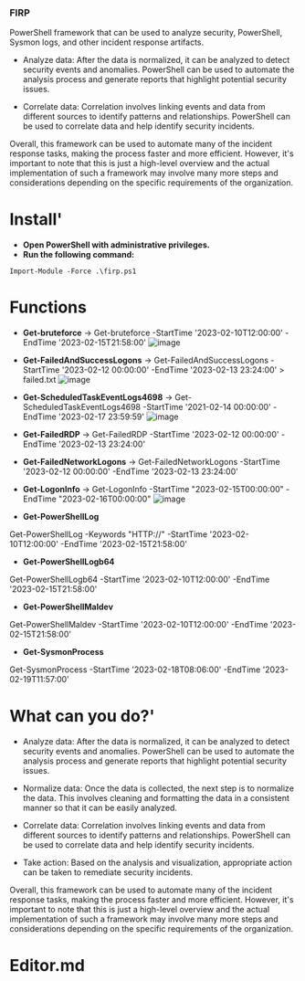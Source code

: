 ### FIRP 

PowerShell framework that can be used to analyze security, PowerShell, Sysmon logs, and other incident response artifacts.

- Analyze data: After the data is normalized, it can be analyzed to detect security events and anomalies. PowerShell can be used to automate the analysis process and generate reports that highlight potential security issues.

- Correlate data: Correlation involves linking events and data from different sources to identify patterns and relationships. PowerShell can be used to correlate data and help identify security incidents.


Overall, this framework can be used to automate many of the incident response tasks, making the process faster and more efficient. However, it's important to note that this is just a high-level overview and the actual implementation of such a framework may involve many more steps and considerations depending on the specific requirements of the organization.

# Install'
- **Open PowerShell with administrative privileges.**
- **Run the following command:**

`Import-Module -Force .\firp.ps1`

# Functions

- **Get-bruteforce**  ->  Get-bruteforce -StartTime '2023-02-10T12:00:00' -EndTime '2023-02-15T21:58:00'
 ![image](https://user-images.githubusercontent.com/10872139/219938879-24e497ab-cdaf-4ebb-9e4b-1427f7e6bc4e.png)

 
- **Get-FailedAndSuccessLogons** -> Get-FailedAndSuccessLogons -StartTime '2023-02-12 00:00:00' -EndTime '2023-02-13 23:24:00' > failed.txt
![image](https://user-images.githubusercontent.com/10872139/219939037-372194eb-7e91-4fa8-a6b8-bbf70b5e4d5b.png)

- **Get-ScheduledTaskEventLogs4698** -> Get-ScheduledTaskEventLogs4698 -StartTime '2021-02-14 00:00:00' -EndTime '2023-02-17 23:59:59'
![image](https://user-images.githubusercontent.com/10872139/219939083-32a356ae-9208-49f8-b71d-74de79329614.png)

- **Get-FailedRDP**  -> Get-FailedRDP -StartTime '2023-02-12 00:00:00' -EndTime '2023-02-13 23:24:00'

- **Get-FailedNetworkLogons**  -> Get-FailedNetworkLogons -StartTime '2023-02-12 00:00:00' -EndTime '2023-02-13 23:24:00'

- **Get-LogonInfo** -> Get-LogonInfo -StartTime "2023-02-15T00:00:00" -EndTime "2023-02-16T00:00:00"
![image](https://user-images.githubusercontent.com/10872139/219939238-12b72646-46ff-49ec-aef4-aa8d64783662.png)

- **Get-PowerShellLog**

Get-PowerShellLog -Keywords "HTTP://" -StartTime '2023-02-10T12:00:00' -EndTime '2023-02-15T21:58:00'

- **Get-PowerShellLogb64**

Get-PowerShellLogb64 -StartTime '2023-02-10T12:00:00' -EndTime '2023-02-15T21:58:00'

- **Get-PowerShellMaldev**

Get-PowerShellMaldev -StartTime '2023-02-10T12:00:00' -EndTime '2023-02-15T21:58:00'

- **Get-SysmonProcess**

Get-SysmonProcess -StartTime '2023-02-18T08:06:00' -EndTime '2023-02-19T11:57:00'


# What can you do?'



- Analyze data: After the data is normalized, it can be analyzed to detect security events and anomalies. PowerShell can be used to automate the analysis process and generate reports that highlight potential security issues.

- Normalize data: Once the data is collected, the next step is to normalize the data. This involves cleaning and formatting the data in a consistent manner so that it can be easily analyzed.

- Correlate data: Correlation involves linking events and data from different sources to identify patterns and relationships. PowerShell can be used to correlate data and help identify security incidents.

- Take action: Based on the analysis and visualization, appropriate action can be taken to remediate security incidents.

Overall, this framework can be used to automate many of the incident response tasks, making the process faster and more efficient. However, it's important to note that this is just a high-level overview and the actual implementation of such a framework may involve many more steps and considerations depending on the specific requirements of the organization.

# Editor.md
